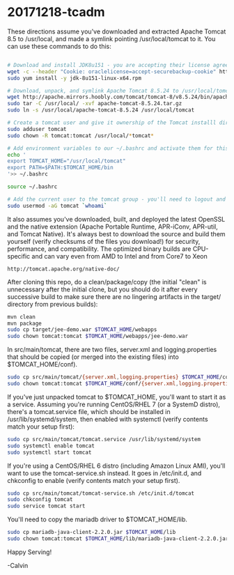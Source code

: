 # 20171218-tcadm

These directions assume you've downloaded and extracted Apache Tomcat 8.5 to /usr/local, and made a symlink pointing /usr/local/tomcat to it. You can use these commands to do this:

````bash

# Download and install JDK8u151 - you are accepting their license agreement in doing this
wget -c --header "Cookie: oraclelicense=accept-securebackup-cookie" http://download.oracle.com/otn-pub/java/jdk/8u151-b12/e758a0de34e24606bca991d704f6dcbf/jdk-8u151-linux-x64.rpm
sudo yum install -y jdk-8u151-linux-x64.rpm

# Download, unpack, and symlink Apache Tomcat 8.5.24 to /usr/local/tomcat.
wget http://apache.mirrors.hoobly.com/tomcat/tomcat-8/v8.5.24/bin/apache-tomcat-8.5.24.tar.gz
sudo tar -C /usr/local/ -xvf apache-tomcat-8.5.24.tar.gz
sudo ln -s /usr/local/apache-tomcat-8.5.24 /usr/local/tomcat

# Create a tomcat user and give it ownership of the Tomcat installl dir
sudo adduser tomcat
sudo chown -R tomcat:tomcat /usr/local/*tomcat*

# Add environment variables to our ~/.bashrc and activate them for this session
echo '
export TOMCAT_HOME="/usr/local/tomcat"
export PATH=$PATH:$TOMCAT_HOME/bin
'>> ~/.bashrc

source ~/.bashrc

# Add the current user to the tomcat group - you'll need to logout and back in for it to take effect
sudo usermod -aG tomcat `whoami` 
````

It also assumes you've downloaded, built, and deployed the latest OpenSSL and the native extension (Apache Portable Runtime, APR-iConv, APR-util, and Tomcat Native). It's always best to download the source and build them yourself (verify checksums of the files you download!) for security, performance, and compatibility. The optimized binary builds are CPU-specific and can vary even from AMD to Intel and from Core7 to Xeon

	http://tomcat.apache.org/native-doc/

After cloning this repo, do a clean/package/copy (the initial "clean" is unnecessary after the initial clone, but you should do it after every successive build to make sure there are no lingering artifacts in the target/ directory from previous builds):

````bash
mvn clean
mvn package
sudo cp target/jee-demo.war $TOMCAT_HOME/webapps
sudo chown tomcat:tomcat $TOMCAT_HOME/webapps/jee-demo.war
````

In src/main/tomcat, there are two files, server.xml and logging.properties that should be copied (or merged into the existing files) into $TOMCAT_HOME/conf).

````bash
sudo cp src/main/tomcat/{server.xml,logging.properties} $TOMCAT_HOME/conf
sudo chown tomcat:tomcat $TOMCAT_HOME/conf/{server.xml,logging.properties}
````

If you've just unpacked tomcat to $TOMCAT_HOME, you'll want to start it as a service. Assuming you're running CentOS/RHEL 7 (or a SystemD distro), there's a tomcat.service file, which should be installed in /usr/lib/systemd/system, then enabled with systemctl (verify contents match your setup first):

````bash
sudo cp src/main/tomcat/tomcat.service /usr/lib/systemd/system
sudo systemctl enable tomcat
sudo systemctl start tomcat
````

If you're using a CentOS/RHEL 6 distro (including Amazon Linux AMI), you'll want to use the tomcat-service.sh instead. It goes in /etc/init.d, and chkconfig to enable (verify contents match your setup first).

````bash
sudo cp src/main/tomcat/tomcat-service.sh /etc/init.d/tomcat
sudo chkconfig tomcat
sudo service tomcat start
````

You'll need to copy the mariadb driver to $TOMCAT_HOME/lib.

````bash
sudo cp mariadb-java-client-2.2.0.jar $TOMCAT_HOME/lib
sudo chown tomcat:tomcat $TOMCAT_HOME/lib/mariadb-java-client-2.2.0.jar
````

Happy Serving!

-Calvin
